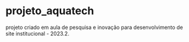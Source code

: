 # projeto_aquatech
projeto criado em aula de pesquisa e inovação para desenvolvimento de site institucional - 2023.2.
